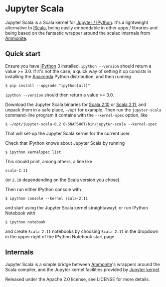 # Jupyter Scala

Jupyter Scala is a Scala kernel for [Jupyter / IPython](http://ipython.org/).
It's a lightweight alternative to [IScala](https://github.com/mattpap/IScala),
being easily embeddable in other apps / libraries and being based
on the fantastic wrapper around the scalac internals from
[Ammonite](https://github.com/lihaoyi/Ammonite/).

## Quick start

Ensure you have [IPython](http://ipython.org/) 3 installed.
`ipython --version` should return a value >= 3.0. If it's
not the case, a quick way of setting it up consists
in installing the [Anaconda](http://continuum.io/downloads) Python
distribution, and then running

    $ pip install --upgrade "ipython[all]"

`ipython --version` should then return a value >= 3.0.

Download the Jupyter Scala binaries for
[Scala 2.10](http://) or
[Scala 2.11](http://), and unpack them in a safe place, `~/opt`
for example.
Then run the `jupyter-scala` command-line program it contains with
the `--kernel-spec` option, like

    $ ~/opt/jupyter-scala-0.2.0-SNAPSHOT/bin/jupyter-scala --kernel-spec

That will set-up the Jupyter Scala kernel for the current user.

Check that IPython knows about Jupyter Scala by running

    $ ipython kernelspec list

This should print, among others, a line like
```
scala-2.11
```
(or `2.10` dependending on the Scala version you chose).

Then run either IPython console with

    $ ipython console --kernel scala-2.11

and start using the Jupyter Scala kernel straightawayt,
or run IPython Notebook with

    $ ipython notebook

and create `Scala 2.11` notebooks by choosing `Scala 2.11` in the
dropdown in the upper right of the IPython Notebook start page.

## Internals

Jupyter Scala is a simple bridge between
[Ammonite](https://github.com/lihaoyi/Ammonite)'s wrappers around the Scala compiler,
and the Jupyter kernel facilities provided by
[Jupyter kernel](https://github.com/alexarchambault/jupyter-kernel).


Released under the Apache 2.0 license, see LICENSE for more details.
